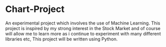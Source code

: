 # Chart-Project
An experimental project which involves the use of Machine Learning. This project is inspired by my strong interest in the Stock Market and of course will allow me to learn more as i continue to experiment with many different libraries etc, This project will be written using Python. 
